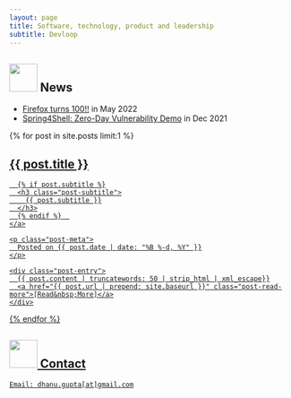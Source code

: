 ```yaml
---
layout: page
title: Software, technology, product and leadership
subtitle: Devloop
---
```


## <img src="../img/news.png" height="50px"> News
- [Firefox turns 100!!](https://techcrunch.com/2022/05/03/a-diminished-firefox-turns-100/) in May 2022
- [Spring4Shell: Zero-Day Vulnerability Demo](https://github.com/dhanugupta/log4j-vuln-demo) in Dec 2021


<div class="posts-list">
  {% for post in site.posts limit:1 %}
  <article class="post-preview">
    <a href="{{ post.url | prepend: site.baseurl }}">
	  <h2 class="post-title">{{ post.title }}</h2>

	  {% if post.subtitle %}
	  <h3 class="post-subtitle">
	    {{ post.subtitle }}
	  </h3>
	  {% endif %}  
    </a>

    <p class="post-meta">
      Posted on {{ post.date | date: "%B %-d, %Y" }}
    </p>

    <div class="post-entry">
      {{ post.content | truncatewords: 50 | strip_html | xml_escape}}
	  <a href="{{ post.url | prepend: site.baseurl }}" class="post-read-more">[Read&nbsp;More]</a>
    </div>

   </article>
  {% endfor %}
</div>

## <img src="../img/contact.png" height="50px"> Contact

```
Email: dhanu.gupta[at]gmail.com
```
